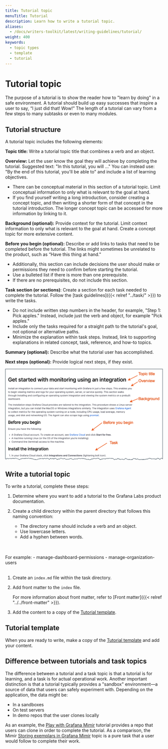 ```yaml
---
title: Tutorial topic
menuTitle: Tutorial
description: Learn how to write a tutorial topic.
aliases:
  - /docs/writers-toolkit/latest/writing-guidelines/tutorial/
weight: 400
keywords:
  - topic types
  - template
  - tutorial
---
```


# Tutorial topic

The purpose of a tutorial is to show the reader how to "learn by doing" in a safe environment. A tutorial should build up easy successes that inspire a user to say, “I just did that! Wow!” The length of a tutorial can vary from a few steps to many subtasks or even to many modules.

## Tutorial structure

A tutorial topic includes the following elements:

**Topic title:** Write a tutorial topic title that combines a verb and an object.

**Overview:** Let the user know the goal they will achieve by completing the tutorial. Suggested text: "In this tutorial, you will …" You can instead use: "By the end of this tutorial, you'll be able to" and include a list of learning objectives. 

- There can be conceptual material in this section of a tutorial topic. Limit conceptual information to only what is relevant to the goal at hand.
- If you find yourself writing a long introduction, consider creating a concept topic, and then writing a shorter form of that concept in the tutorial introduction. The longer concept topic can be accessed for more information by linking to it.

**Background (optional):** Provide context for the tutorial. Limit context information to only what is relevant to the goal at hand. Create a concept topic for more extensive content. 

**Before you begin (optional):** Describe or add links to tasks that need to be completed before the tutorial. The links might sometimes be unrelated to the product, such as “Have this thing at hand."
- Additionally, this section can include decisions the user should make or permissions they need to confirm before starting the tutorial.
- Use a bulleted list if there is more than one prerequisite.
- If there are no prerequisites, do not include this section.

**Task section (or sections)**: Create a section for each task needed to complete the tutorial. Follow the [task guidelines]({{< relref "../task/" >}}) to write the tasks. 

- Do not include written step numbers in the header, for example, "Step 1: Pick apples." Instead, include just the verb and object, for example "Pick apples."
- Include only the tasks required for a straight path to the tutorial's goal, not optional or alternative paths. 
- Minimize the explanation within task steps. Instead, link to supporting explanations in related concept, task, reference, and how-to topics. 

**Summary (optional):** Describe what the tutorial user has accomplished. 

**Next steps (optional):** Provide logical next steps, if they exist.  

![Tutorial structure](tutorial.png)

## Write a tutorial topic

To write a tutorial, complete these steps:

1. Determine where you want to add a tutorial to the Grafana Labs product documentation.
1. Create a child directory within the parent directory that follows this naming convention:
   
   - The directory name should include a verb and an object.
   - Use lowercase letters.
   - Add a hyphen between words.
  <br>
  <br>
   For example:
     - manage-dashboard-permissions
     - manage-organization-users
<br>
<br>

1. Create an `index.md` file within the task directory.
1. Add front matter to the `index` file.

   For more information about front matter, refer to [Front matter]({{< relref "../../front-matter" >}}).

1. Add the content to a copy of the [Tutorial template](https://github.com/grafana/writers-toolkit/blob/main/docs/static/templates/tutorial-template.md).

## Tutorial template

When you are ready to write, make a copy of the [Tutorial template](https://github.com/grafana/writers-toolkit/blob/main/docs/static/templates/tutorial-template.md) and add your content.

## Difference between tutorials and task topics

 The difference between a tutorial and a task topic is that a tutorial is for learning, and a task is for actual operational work. Another important distinction is that a tutorial typically provides a "sandbox" environment&mdash;a source of data that users can safely experiment with. Depending on the application, the  data might be:

  - In a sandboxes
  - On test servers
  - In demo repos that the user clones locally
 
 As an example, the [Play with Grafana Mimir](https://grafana.com/tutorials/play-with-grafana-mimir/) tutorial provides a repo that users can clone in order to complete the tutorial. As a comparison, the Mimir [Storing exemplars in Grafana Mimir](https://grafana.com/docs/mimir/latest/operators-guide/use-exemplars/storing-exemplars/) topic is a pure task that a user would follow to complete their work.   